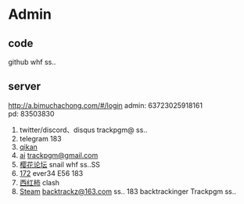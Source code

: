 # Admin
## code
github whf ss..

## server
http://a.bimuchachong.com/#/login
admin: 63723025918161  
pd: 83503830

1. twitter/discord、disqus trackpgm@ ss..
2. telegram 183
3. [qikan](https://qikan.cqvip.com/)
4. [ai](https://huggingface.co/welcome)  trackpgm@gmail.com
5. [樱花论坛](https://www.sakuraaaa.com/forum-40-1.html) snail whf ss..SS 
6. [172](172llk.com) ever34 E56 183
7. [西红柿](https://xihs.cloud/)  clash
8. [Steam]()   backtrackz@163.com ss..  183  backtrackinger  Trackpgm ss..